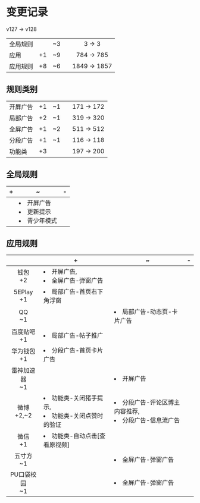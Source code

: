 # 变更记录

v127 -> v128

||||||
|-|:-:|:-:|:-:|:-:|
|全局规则||~3||3 -> 3|
|应用|+1|~9||784 -> 785|
|应用规则|+8|~6||1849 -> 1857|

## 规则类别

||||||
|-|:-:|:-:|:-:|:-:|
|开屏广告|+1|~1||171 -> 172|
|局部广告|+2|~1||319 -> 320|
|全屏广告|+1|~2||511 -> 512|
|分段广告|+1|~1||116 -> 118|
|功能类|+3|||197 -> 200|

## 全局规则

|+|~|-|
|-|-|-|
||<li>开屏广告<li>更新提示<li>青少年模式||

## 应用规则

||+|~|-|
|:-:|-|-|-|
|钱包<br>+2|<li>开屏广告,<li>全屏广告-弹窗广告|||
|5EPlay<br>+1|<li>局部广告-首页右下角浮窗|||
|QQ<br>~1||<li>局部广告-动态页-卡片广告||
|百度贴吧<br>+1|<li>局部广告-帖子推广|||
|华为钱包<br>+1|<li>分段广告-首页卡片广告|||
|雷神加速器<br>~1||<li>开屏广告||
|微博<br>+2,~2|<li>功能类-关闭猪手提示,<li>功能类-关闭点赞时的验证|<li>分段广告-评论区博主内容推荐,<li>分段广告-信息流广告||
|微信<br>+1|<li>功能类-自动点击[查看原视频]|||
|五寸方<br>~1||<li>全屏广告-弹窗广告||
|PU口袋校园<br>~1||<li>全屏广告-弹窗广告||
